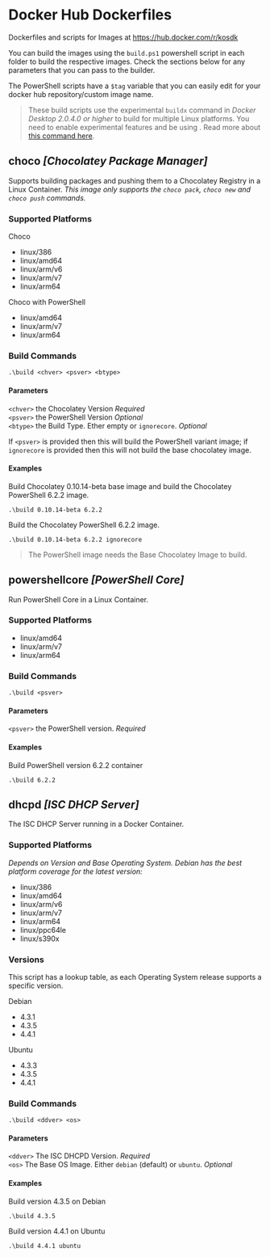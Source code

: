 # Docker Hub Dockerfiles
Dockerfiles and scripts for Images at https://hub.docker.com/r/kosdk

You can build the images using the `build.ps1` powershell script in each folder to build the respective images. Check the sections below for any parameters that you can pass to the builder.

The PowerShell scripts have a `$tag` variable that you can easily edit for your docker hub repository/custom image name.

> These build scripts use the experimental `buildx` command in _Docker Desktop 2.0.4.0 or higher_ to build for multiple Linux platforms. You need to enable experimental features and be using . Read more about [this command here](https://docs.docker.com/buildx/working-with-buildx/).

## choco _[Chocolatey Package Manager]_
Supports building packages and pushing them to a Chocolatey Registry in a Linux Container. _This image only supports the `choco pack`, `choco new` and `choco push` commands._

### Supported Platforms
Choco
* linux/386
* linux/amd64
* linux/arm/v6
* linux/arm/v7
* linux/arm64

Choco with PowerShell
* linux/amd64
* linux/arm/v7
* linux/arm64

### Build Commands
```
.\build <chver> <psver> <btype>
```

#### Parameters
`<chver>` the Chocolatey Version _Required_  
`<psver>` the PowerShell Version _Optional_  
`<btype>` the Build Type. Ether empty or `ignorecore`. _Optional_

If `<psver>` is provided then this will build the PowerShell variant image; if `ignorecore` is provided then this will not build the base chocolatey image.

#### Examples
Build Chocolatey 0.10.14-beta base image and build the Chocolatey PowerShell 6.2.2 image.
```
.\build 0.10.14-beta 6.2.2
```

Build the Chocolatey PowerShell 6.2.2 image.
```
.\build 0.10.14-beta 6.2.2 ignorecore
```
> The PowerShell image needs the Base Chocolatey Image to build.

## powershellcore _[PowerShell Core]_
Run PowerShell Core in a Linux Container.

### Supported Platforms
* linux/amd64
* linux/arm/v7
* linux/arm64

### Build Commands
```
.\build <psver>
```

#### Parameters
`<psver>` the PowerShell version. _Required_

#### Examples
Build PowerShell version 6.2.2 container
```
.\build 6.2.2
```

## dhcpd _[ISC DHCP Server]_
The ISC DHCP Server running in a Docker Container.

### Supported Platforms
_Depends on Version and Base Operating System. Debian has the best platform coverage for the latest version:_

* linux/386
* linux/amd64
* linux/arm/v6
* linux/arm/v7
* linux/arm64
* linux/ppc64le
* linux/s390x

### Versions
This script has a lookup table, as each Operating System release supports a specific version.

Debian
* 4.3.1
* 4.3.5
* 4.4.1

Ubuntu
* 4.3.3
* 4.3.5
* 4.4.1

### Build Commands
```
.\build <ddver> <os>
```

#### Parameters
`<ddver>` The ISC DHCPD Version. _Required_  
`<os>` The Base OS Image. Either `debian` (default) or `ubuntu`. _Optional_

#### Examples
Build version 4.3.5 on Debian
```
.\build 4.3.5
```

Build version 4.4.1 on Ubuntu
```
.\build 4.4.1 ubuntu
```
